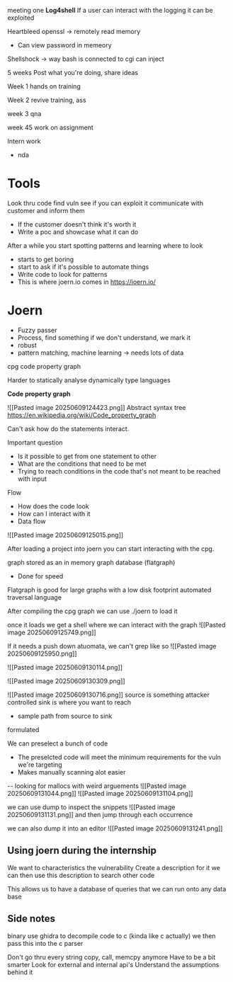 meeting one
**Log4shell**
If a user can interact with the logging it can be exploited 

Heartbleed
openssl
-> remotely read memory
- Can view password in memeory

Shellshock
-> way bash is connected to cgi
can inject 


5 weeks
Post what you're doing, share ideas

Week 1 
hands on training 

Week 2 
revive training, ass

week 3
qna

week 45
work on assignment 


Intern work
- nda

# Tools
Look thru code
find vuln
see if you can exploit it
communicate with customer and inform them
- If the customer doesn't think it's worth it
- Write a poc and showcase what it can do 

After a while you start spotting patterns and learning where to look
- starts to get boring 
- start to ask if it's possible to automate things
- Write code to look for patterns 
- This is where joern.io comes in
https://joern.io/

# Joern
- Fuzzy passer
- Process, find something if we don't understand, we mark it
- robust
- pattern matching, machine learning -> needs lots of data

cpg code property graph

Harder to statically analyse dynamically type languages


**Code property graph** 

![[Pasted image 20250609124423.png]]
Abstract syntax tree 
https://en.wikipedia.org/wiki/Code_property_graph

Can't ask how do the statements interact.

Important question
- Is it possible to get from one statement to other
- What are the conditions that need to be met 
- Trying to reach conditions in the code that's not meant to be reached with input

Flow
- How does the code look
- How can I interact with it 
- Data flow

![[Pasted image 20250609125015.png]]

After loading a project into joern you can start interacting with the cpg.

graph stored as an in memory graph database (flatgraph)
- Done for speed

Flatgraph is good for large graphs with a low disk footprint 
automated traversal language 

After compiling the cpg graph we can use ./joern to load it 


once it loads we get a shell where we can interact with the graph
![[Pasted image 20250609125749.png]]

If it needs a push down atuomata, we can't grep
like so
![[Pasted image 20250609125950.png]]

![[Pasted image 20250609130114.png]]

![[Pasted image 20250609130309.png]]

![[Pasted image 20250609130716.png]]
source is something attacker controlled
sink is where you want to reach
- sample path from source to sink

formulated 



We can preselect a bunch of code
- The preselcted code will meet the minimum requirements for the vuln we're targeting 
- Makes manually scanning alot easier 

--
looking for mallocs with weird arguements
![[Pasted image 20250609131044.png]]
![[Pasted image 20250609131104.png]]

we can use dump to inspect the snippets
![[Pasted image 20250609131131.png]]
and then jump through each occurrence 


we can also dump it into an editor 
![[Pasted image 20250609131241.png]]

## Using joern during the internship
We want to characteristics the vulnerability
Create a description for it
we can then use this description to search other code 

This allows us to have a database of queries that we can run onto any data base 





## Side notes
binary
use ghidra to decompile code to c (kinda like c actually)
we then pass this into the c parser


Don't go thru every string copy, call, memcpy anymore 
Have to be a bit smarter
Look for external and internal api's
Understand the assumptions behind it 